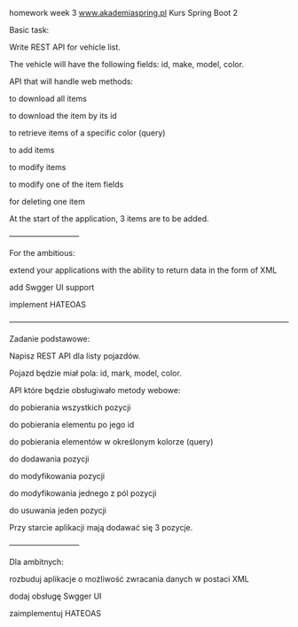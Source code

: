 homework week 3 www.akademiaspring.pl Kurs Spring Boot 2


Basic task:

Write REST API for vehicle list. 

The vehicle will have the following fields: 
id, make, model, color.

API that will handle web methods:

to download all items

to download the item by its id

to retrieve items of a specific color (query)

to add items

to modify items

to modify one of the item fields

for deleting one item

At the start of the application, 3 items are to be added.


—————————

For the ambitious:

extend your applications with the ability to return data in the form of XML

add Swgger UI support

implement HATEOAS

————————————————————————————————————


Zadanie podstawowe:

Napisz REST API dla listy pojazdów. 

Pojazd będzie miał pola: 
id, mark, model, color.

API które będzie obsługiwało metody webowe:

do pobierania wszystkich pozycji

do pobierania elementu po jego id

do pobierania elementów w określonym kolorze (query)

do dodawania pozycji

do modyfikowania pozycji

do modyfikowania jednego z pól pozycji

do usuwania jeden pozycji

Przy starcie aplikacji mają dodawać się 3 pozycje.


—————————

Dla ambitnych:


rozbuduj aplikacje o możliwość zwracania danych w postaci XML

dodaj obsługę Swgger UI

zaimplementuj HATEOAS
